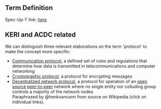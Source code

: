 ## Term Definition

Spec-Up-T link: <a href='https://weboftrust.github.io/WOT-terms/docs/glossary/protocol'>here</a>

## KERI and ACDC related
We can distinguish three relevant elaborations on the term 'protocol' to make the concept more specific:
- [Communication protocol](https://en.wikipedia.org/wiki/Communication_protocol), a defined set of rules and regulations that determine how data is transmitted in telecommunications and computer networking
- [Cryptographic protocol](https://en.wikipedia.org/wiki/Cryptographic_protocol), a protocol for encrypting messages
- [Decentralized network protocol](https://en.wikipedia.org/wiki/Decentralized_network_protocol), a protocol for operation of an [open source](https://en.wikipedia.org/wiki/Open_source_software) [peer-to-peer](https://en.wikipedia.org/wiki/Peer-to-peer) network where no single entity nor colluding group controls a majority of the network nodes  
Paraphrased by @henkvancann from source on Wikipedia (click on individual links).
